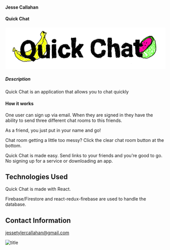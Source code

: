 #### Jesse Callahan

#### Quick Chat
![title](./src/assets/title.jpg)

##### Description
Quick Chat is an application that allows you to chat quickly


#### How it works 
One user can sign up via email. When they are signed in they have the ability to send three different chat rooms to this friends. 

As a friend, you just put in your name and go!

Chat room getting a little too messy? Click the clear chat room button at the bottom.

Quick Chat is made easy. Send links to your friends and you're good to go. No signing up for a service or downloading an app. 

## Technologies Used

Quick Chat is made with React.

Firebase/Firestore and react-redux-firebase are used to handle the database. 

## Contact Information

jessetylercallahan@gmail.com


![title](./src/assets/img/pineapple.jpg)